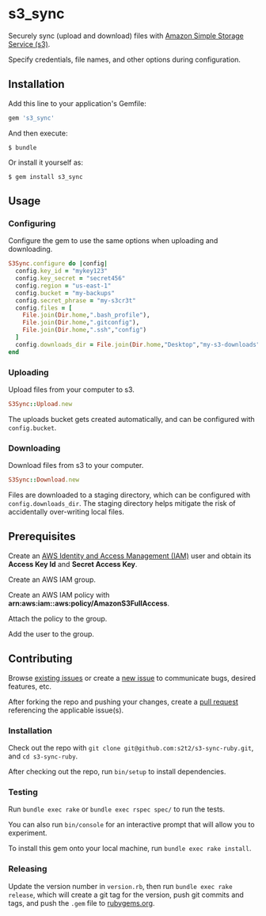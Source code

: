 # s3_sync

Securely sync (upload and download) files with [Amazon Simple Storage Service (s3)](http://aws.amazon.com/s3).

Specify credentials, file names, and other options during configuration.

## Installation

Add this line to your application's Gemfile:

```ruby
gem 's3_sync'
```

And then execute:

    $ bundle

Or install it yourself as:

    $ gem install s3_sync

## Usage

### Configuring

Configure the gem to use the same options when uploading and downloading.

```` rb
S3Sync.configure do |config|
  config.key_id = "mykey123"
  config.key_secret = "secret456"
  config.region = "us-east-1"
  config.bucket = "my-backups"
  config.secret_phrase = "my-s3cr3t"
  config.files = [
    File.join(Dir.home,".bash_profile"),
    File.join(Dir.home,".gitconfig"),
    File.join(Dir.home,".ssh","config")
  ]
  config.downloads_dir = File.join(Dir.home,"Desktop","my-s3-downloads")
end
````

### Uploading

Upload files from your computer to s3.

```` rb
S3Sync::Upload.new
````

 The uploads bucket gets created automatically, and can be configured with `config.bucket`.

### Downloading

Download files from s3 to your computer.

```` rb
S3Sync::Download.new
````

Files are downloaded to a staging directory, which can be configured with `config.downloads_dir`. The staging directory helps mitigate the risk of accidentally over-writing local files.

## Prerequisites

Create an [AWS Identity and Access Management (IAM)](http://aws.amazon.com/iam/) user and obtain its **Access Key Id** and **Secret Access Key**.

Create an AWS IAM group.

Create an AWS IAM policy with **arn:aws:iam::aws:policy/AmazonS3FullAccess**.

Attach the policy to the group.

Add the user to the group.

## Contributing

Browse [existing issues](https://github.com/s2t2/s3-sync-ruby/issues) or create a [new issue](https://github.com/s2t2/s3-sync-ruby/issues/new) to communicate bugs, desired features, etc.

After forking the repo and pushing your changes, create a [pull request](https://github.com/s2t2/s3-sync-ruby/pulls/new) referencing the applicable issue(s).

### Installation

Check out the repo with `git clone git@github.com:s2t2/s3-sync-ruby.git`, and `cd s3-sync-ruby`.

After checking out the repo, run `bin/setup` to install dependencies.

### Testing

Run `bundle exec rake` or `bundle exec rspec spec/` to run the tests.

You can also run `bin/console` for an interactive prompt that will allow you to experiment.

To install this gem onto your local machine, run `bundle exec rake install`.

### Releasing

Update the version number in `version.rb`, then run `bundle exec rake release`, which will create a git tag for the version, push git commits and tags, and push the `.gem` file to [rubygems.org](https://rubygems.org).

